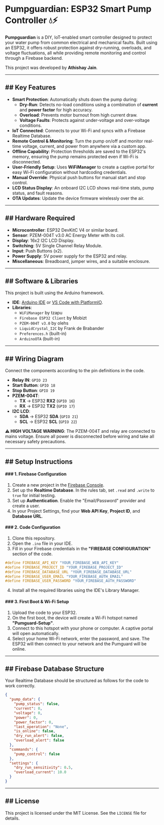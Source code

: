 # Pumpguardian: ESP32 Smart Pump Controller 💧⚡

**Pumpguardian** is a DIY, IoT-enabled smart controller designed to protect your water pump from common electrical and mechanical faults. Built using an ESP32, it offers robust protection against dry-running, overloads, and voltage fluctuations, all while providing remote monitoring and control through a Firebase backend.

This project was developed by **Athishay Jain**.

-----

## \#\# Key Features

  * **Smart Protection**: Automatically shuts down the pump during:
      * **Dry-Run**: Detects no-load conditions using a combination of **current** and **power factor** for high accuracy.
      * **Overload**: Prevents motor burnout from high current draw.
      * **Voltage Faults**: Protects against under-voltage and over-voltage conditions.
  * **IoT Connected**: Connects to your Wi-Fi and syncs with a Firebase Realtime Database.
  * **Remote Control & Monitoring**: Turn the pump on/off and monitor real-time voltage, current, and power from anywhere via a custom app.
  * **Offline Capability**: Protection thresholds are saved to the ESP32's memory, ensuring the pump remains protected even if Wi-Fi is disconnected.
  * **User-Friendly Setup**: Uses **WiFiManager** to create a captive portal for easy Wi-Fi configuration without hardcoding credentials.
  * **Manual Override**: Physical push buttons for manual start and stop control.
  * **LCD Status Display**: An onboard I2C LCD shows real-time stats, pump status, and fault reasons.
  * **OTA Updates**: Update the device firmware wirelessly over the air.

-----

## \#\# Hardware Required

  * **Microcontroller**: ESP32 DevKitC V4 or similar board.
  * **Sensor**: PZEM-004T v3.0 AC Energy Meter with its coil.
  * **Display**: 16x2 I2C LCD Display.
  * **Switching**: 5V Single Channel Relay Module.
  * **Input**: Push Buttons (x2).
  * **Power Supply**: 5V power supply for the ESP32 and relay.
  * **Miscellaneous**: Breadboard, jumper wires, and a suitable enclosure.

-----

## \#\# Software & Libraries

This project is built using the Arduino framework.

  * **IDE**: [Arduino IDE](https://www.arduino.cc/en/software) or [VS Code with PlatformIO](https://platformio.org/).
  * **Libraries**:
      * `WiFiManager` by tzapu
      * `Firebase ESP32 Client` by Mobizt
      * `PZEM-004T v3.0` by olehs
      * `LiquidCrystal_I2C` by Frank de Brabander
      * `Preferences.h` (built-in)
      * `ArduinoOTA` (built-in)

-----

## \#\# Wiring Diagram

Connect the components according to the pin definitions in the code.

  * **Relay IN**: `GPIO 23`
  * **Start Button**: `GPIO 18`
  * **Stop Button**: `GPIO 19`
  * **PZEM-004T**:
      * **TX** -\> ESP32 **RX2** (`GPIO 16`)
      * **RX** -\> ESP32 **TX2** (`GPIO 17`)
  * **I2C LCD**:
      * **SDA** -\> ESP32 **SDA** (`GPIO 21`)
      * **SCL** -\> ESP32 **SCL** (`GPIO 22`)

**⚠️ HIGH VOLTAGE WARNING**: The PZEM-004T and relay are connected to mains voltage. Ensure all power is disconnected before wiring and take all necessary safety precautions.

-----

## \#\# Setup Instructions

#### \#\#\# 1. Firebase Configuration

1.  Create a new project in the [Firebase Console](https://console.firebase.google.com/).
2.  Set up the **Realtime Database**. In the rules tab, set `.read` and `.write` to `true` for initial testing.
3.  Set up **Authentication**. Enable the "Email/Password" provider and create a user.
4.  In your Project Settings, find your **Web API Key**, **Project ID**, and **Database URL**.

#### \#\#\# 2. Code Configuration

1.  Clone this repository.
2.  Open the `.ino` file in your IDE.
3.  Fill in your Firebase credentials in the **"FIREBASE CONFIGURATION"** section of the code.

<!-- end list -->

```cpp
#define FIREBASE_API_KEY "YOUR_FIREBASE_WEB_API_KEY"
#define FIREBASE_PROJECT_ID "YOUR_FIREBASE_PROJECT_ID"
#define FIREBASE_DATABASE_URL "YOUR_FIREBASE_DATABASE_URL"
#define FIREBASE_USER_EMAIL "YOUR_FIREBASE_AUTH_EMAIL"
#define FIREBASE_USER_PASSWORD "YOUR_FIREBASE_AUTH_PASSWORD"
```

4.  Install all the required libraries using the IDE's Library Manager.

#### \#\#\# 3. First Boot & Wi-Fi Setup

1.  Upload the code to your ESP32.
2.  On the first boot, the device will create a Wi-Fi hotspot named **"Pumguard-Setup"**.
3.  Connect to this hotspot with your phone or computer. A captive portal will open automatically.
4.  Select your home Wi-Fi network, enter the password, and save. The ESP32 will then connect to your network and the Pumguard will be online.

-----

## \#\# Firebase Database Structure

Your Realtime Database should be structured as follows for the code to work correctly.

```json
{
  "pump_data": {
    "pump_status": false,
    "current": 0,
    "voltage": 0,
    "power": 0,
    "power_factor": 0,
    "last_operation": "None",
    "is_online": false,
    "dry_run_alert": false,
    "overload_alert": false
  },
  "commands": {
    "pump_control": false
  },
  "settings": {
    "dry_run_sensitivity": 0.5,
    "overload_current": 10.0
  }
}
```

-----

## \#\# License

This project is licensed under the MIT License. See the `LICENSE` file for details.
